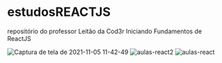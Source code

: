 # estudosREACTJS
repositório do professor Leitão da Cod3r
Iniciando Fundamentos de ReactJS

![Captura de tela de 2021-11-05 11-42-49](https://user-images.githubusercontent.com/5197047/140528871-a7f378d8-df9f-4d9d-9b56-ab01015c0827.png)
![aulas-react2](https://user-images.githubusercontent.com/5197047/141481208-8690445d-07b6-4349-ade2-44d5b41cc0d5.png)
![aulas-react](https://user-images.githubusercontent.com/5197047/141481214-9c1ffab6-986f-4dcd-aca3-f4af944773d7.png)
